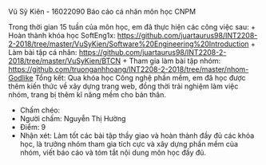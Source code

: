 Vũ Sỹ Kiên - 16022090
Báo cáo cá nhân môn học CNPM

Trong thời gian 15 tuần của môn học, em đã thực hiện các công việc sau:
	+ Hoàn thành khóa học SoftEng1x: https://github.com/juartaurus98/INT2208-2-2018/tree/master/VuSyKien/Software%20Engineering%20Introduction
	+ Làm bài tập cá nhân: https://github.com/juartaurus98/INT2208-2-2018/tree/master/VuSyKien/BTCN
	+ Tham gia làm bài tập nhóm: https://github.com/truonganhhoang/INT2208-2-2018/tree/master/nhom-Godlike
Tổng kết: Qua khóa học Công nghệ phần mềm, em đã học được thêm kiến thức về xây dựng trang web, đồng thời trải nghiệm làm việc nhóm, trang bị thêm kĩ năng mềm cho bản thân.
+ Chấm chéo:
+ Người chấm: Nguyễn Thị Hường
+ Điểm: 9
+ Nhận xét: Làm tốt các bài tập thầy giao và hoàn thành đầy đủ các khóa học, là trưởng nhóm tham gia tích cực và xây dựng phần mềm của nhóm, viết báo cáo và tóm tắt nội dung môn học đầy đủ.

